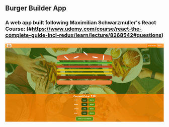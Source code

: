 

## Burger Builder App
### A web app built following Maximilian Schwarzmuller's React Course: (#https://www.udemy.com/course/react-the-complete-guide-incl-redux/learn/lecture/8268542#questions)

![hompeage](application.PNG)
